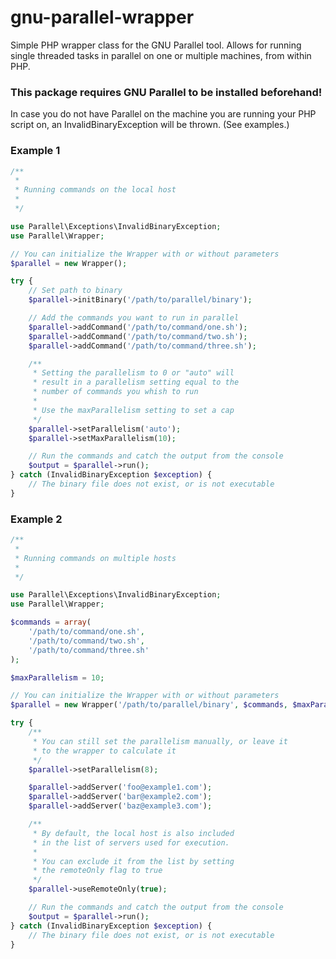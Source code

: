 gnu-parallel-wrapper
====================
Simple PHP wrapper class for the GNU Parallel tool.
Allows for running single threaded tasks in parallel on one or multiple machines, from within PHP.

### This package requires GNU Parallel to be installed beforehand!

In case you do not have Parallel on the machine you are running your PHP script on, an InvalidBinaryException will be thrown. (See examples.)

### Example 1

```php
/**
 *
 * Running commands on the local host
 *
 */

use Parallel\Exceptions\InvalidBinaryException;
use Parallel\Wrapper;

// You can initialize the Wrapper with or without parameters
$parallel = new Wrapper();

try {
    // Set path to binary
    $parallel->initBinary('/path/to/parallel/binary');

    // Add the commands you want to run in parallel
    $parallel->addCommand('/path/to/command/one.sh');
    $parallel->addCommand('/path/to/command/two.sh');
    $parallel->addCommand('/path/to/command/three.sh');

    /**
     * Setting the parallelism to 0 or "auto" will
     * result in a parallelism setting equal to the
     * number of commands you whish to run
     *
     * Use the maxParallelism setting to set a cap
     */
    $parallel->setParallelism('auto');
    $parallel->setMaxParallelism(10);

    // Run the commands and catch the output from the console
    $output = $parallel->run();
} catch (InvalidBinaryException $exception) {
    // The binary file does not exist, or is not executable
}
```

### Example 2

```php
/**
 *
 * Running commands on multiple hosts
 *
 */

use Parallel\Exceptions\InvalidBinaryException;
use Parallel\Wrapper;

$commands = array(
    '/path/to/command/one.sh',
    '/path/to/command/two.sh',
    '/path/to/command/three.sh'
);

$maxParallelism = 10;

// You can initialize the Wrapper with or without parameters
$parallel = new Wrapper('/path/to/parallel/binary', $commands, $maxParallelism);

try {
    /**
     * You can still set the parallelism manually, or leave it
     * to the wrapper to calculate it
     */
    $parallel->setParallelism(8);

    $parallel->addServer('foo@example1.com');
    $parallel->addServer('bar@example2.com');
    $parallel->addServer('baz@example3.com');

    /**
     * By default, the local host is also included
     * in the list of servers used for execution.
     * 
     * You can exclude it from the list by setting
     * the remoteOnly flag to true 
     */
    $parallel->useRemoteOnly(true);

    // Run the commands and catch the output from the console
    $output = $parallel->run();
} catch (InvalidBinaryException $exception) {
    // The binary file does not exist, or is not executable
}
```
